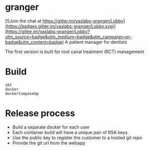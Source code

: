 # granger

[![Join the chat at https://gitter.im/vaslabs-granger/Lobby](https://badges.gitter.im/vaslabs-granger/Lobby.svg)](https://gitter.im/vaslabs-granger/Lobby?utm_source=badge&utm_medium=badge&utm_campaign=pr-badge&utm_content=badge)
A patient manager for dentists

The first version is built for root canal treatment (RCT) management

# Build
```
sbt
docker
dockerComposeUp
```

# Release process

- Build a separate docker for each user
- Each container build will have a unique pair of RSA keys.
- Use the public key to register the customer to a hosted git repo
- Provide the git url from the webapp